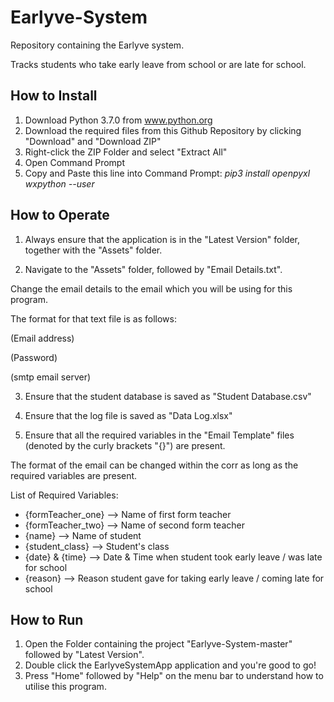 # Earlyve-System

Repository containing the Earlyve system.

Tracks students who take early leave from school or are late for school.
	

## How to Install
1. Download Python 3.7.0 from www.python.org
2. Download the required files from this Github Repository by clicking "Download" and "Download ZIP"
3. Right-click the ZIP Folder and select "Extract All"
4. Open Command Prompt
5. Copy and Paste this line into Command Prompt: _pip3 install openpyxl wxpython --user_

## How to Operate
1. Always ensure that the application is in the "Latest Version" folder, together with the "Assets" folder.

2. Navigate to the "Assets" folder, followed by "Email Details.txt". 

Change the email details to the email which you will be using for this program.

The format for that text file is as follows:

(Email address)

(Password)

(smtp email server)

3. Ensure that the student database is saved as "Student Database.csv"

4. Ensure that the log file is saved as "Data Log.xlsx"

5. Ensure that all the required variables in the "Email Template" files (denoted by the curly brackets "{}") are present.

The format of the email can be changed within the corr as long as the required variables are present.

List of Required Variables:
- {formTeacher_one} --> Name of first form teacher
- {formTeacher_two} --> Name of second form teacher
- {name} --> Name of student
- {student_class} --> Student's class
- {date} & {time} --> Date & Time when student took early leave / was late for school
- {reason} --> Reason student gave for taking early leave / coming late for school

## How to Run
1. Open the Folder containing the project "Earlyve-System-master" followed by "Latest Version".
2. Double click the EarlyveSystemApp application and you're good to go!
3. Press "Home" followed by "Help" on the menu bar to understand how to utilise this program.
